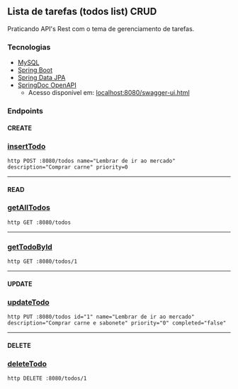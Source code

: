 ## Lista de tarefas (todos list) CRUD

Praticando API's Rest com o tema de gerenciamento de tarefas.

### Tecnologias
- [MySQL](https://dev.mysql.com/downloads/)
- [Spring Boot](https://spring.io/projects/spring-boot)
- [Spring Data JPA](https://spring.io/projects/spring-data-jpa)
- [SpringDoc OpenAPI](https://springdoc.org/#getting-started)
  - Acesso disponível em: [localhost:8080/swagger-ui.html](http://localhost:8080/swagger-ui.html)

### Endpoints
#### **CREATE** 
### [insertTodo](http://localhost:8080/todos)
```
http POST :8080/todos name="Lembrar de ir ao mercado" description="Comprar carne" priority=0
```

---

#### **READ** 
### [getAllTodos](http://localhost:8080/todos)
```
http GET :8080/todos
```  

---

### [getTodoById](http://localhost:8080/todos/1) 
```
http GET :8080/todos/1
```

---

#### **UPDATE** 
### [updateTodo](http://localhost:8080/todos)
```
http PUT :8080/todos id="1" name="Lembrar de ir ao mercado" description="Comprar carne e sabonete" priority="0" completed="false"
```

---

#### **DELETE** 
### [deleteTodo](http://localhost:8080/todos26)
```
http DELETE :8080/todos/1
```